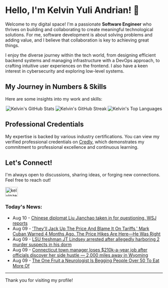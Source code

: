 # Hello, I'm Kelvin Yuli Andrian! 👋

Welcome to my digital space! I'm a passionate **Software Engineer** who thrives on building and collaborating to create meaningful technological solutions. For me, software development is about solving problems and adding value, and I believe that collaboration is key to achieving great things.

I enjoy the diverse journey within the tech world, from designing efficient backend systems and managing infrastructure with a DevOps approach, to crafting intuitive user experiences on the frontend. I also have a keen interest in cybersecurity and exploring low-level systems.

## My Journey in Numbers & Skills

Here are some insights into my work and skills:

<p align="center">
  <img src="https://github-readme-stats.vercel.app/api?username=kelvinzer0&show_icons=true&theme=radical" alt="Kelvin's GitHub Stats" />
  <img src="https://github-readme-streak-stats.herokuapp.com/?user=kelvinzer0&theme=radical" alt="Kelvin's GitHub Streak" />
  <img src="https://github-readme-stats.vercel.app/api/top-langs/?username=kelvinzer0&layout=compact&theme=radical" alt="Kelvin's Top Languages" />
</p>

## Professional Credentials

My expertise is backed by various industry certifications. You can view my verified professional credentials on [Credly](https://www.credly.com/users/kelvin-yuli-andrian/badges), which demonstrates my commitment to professional excellence and continuous learning.

## Let's Connect!

I'm always open to discussions, sharing ideas, or forging new connections. Feel free to reach out!

<p align="left">
    <a href="https://linkedin.com/in/kelvinzero" target="blank"><img align="center" src="https://cdn.jsdelivr.net/npm/simple-icons@3.0.1/icons/linkedin.svg" alt="kelvinzero" height="30" width="40" /></a>
</p>

### Today's News:

<!-- feed start -->
- Aug 10 - [Chinese diplomat Liu Jianchao taken in for questioning, WSJ reports](https://www.yahoo.com/news/articles/chinese-diplomat-liu-jianchao-taken-040900855.html)
- Aug 09 - ['They'll Jack Up The Price And Blame It On Tariffs,' Mark Cuban Warned 4 Months Ago. The Price Hikes Are Here—He Was Right](https://finance.yahoo.com/news/theyll-jack-price-blame-tariffs-232107545.html)
- Aug 09 - [LSU freshman JT Lindsey arrested after allegedly harboring 2 murder suspects in his dorm](https://sports.yahoo.com/college-football/breaking-news/article/lsu-freshman-jt-lindsey-arrested-after-allegedly-harboring-2-murder-suspects-in-his-dorm-223649708.html)
- Aug 09 - [Connecticut town manager loses $210k-a-year job after officials discover her side hustle — 2,000 miles away in Wyoming](https://finance.yahoo.com/news/connecticut-town-manager-pulls-down-211634941.html)
- Aug 09 - [The One Fruit a Neurologist Is Begging People Over 50 To Eat More Of](https://health.yahoo.com/wellness/healthy-aging/longevity/articles/one-fruit-neurologist-begging-people-212500527.html)
<!-- feed end -->

---

Thank you for visiting my profile!